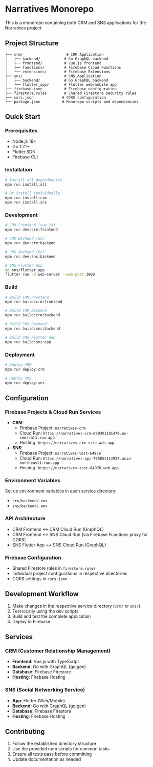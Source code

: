 # Narratives Monorepo

This is a monorepo containing both CRM and SNS applications for the Narratives project.

## Project Structure

```
├── crm/                    # CRM Application
│   ├── backend/           # Go GraphQL backend
│   ├── frontend/          # Vue.js frontend
│   ├── functions/         # Firebase Cloud Functions
│   └── extensions/        # Firebase Extensions
├── sns/                   # SNS Application  
│   ├── backend/           # Go GraphQL backend
│   └── flutter_app/       # Flutter web/mobile app
├── firebase.json          # Firebase configuration
├── firestore.rules        # Shared Firestore security rules
├── cors.json             # CORS configuration
└── package.json          # Monorepo scripts and dependencies
```

## Quick Start

### Prerequisites
- Node.js 18+
- Go 1.21+
- Flutter SDK
- Firebase CLI

### Installation

```bash
# Install all dependencies
npm run install:all

# Or install individually
npm run install:crm
npm run install:sns
```

### Development

```bash
# CRM Frontend (Vue.js)
npm run dev:crm:frontend

# CRM Backend (Go)
npm run dev:crm:backend

# SNS Backend (Go)  
npm run dev:sns:backend

# SNS Flutter App
cd sns/flutter_app
flutter run -d web-server --web-port 3000
```

### Build

```bash
# Build CRM Frontend
npm run build:crm:frontend

# Build CRM Backend
npm run build:crm:backend

# Build SNS Backend
npm run build:sns:backend

# Build SNS Flutter Web
npm run build:sns:app
```

### Deployment

```bash
# Deploy CRM
npm run deploy:crm

# Deploy SNS
npm run deploy:sns
```

## Configuration

### Firebase Projects & Cloud Run Services
- **CRM**: 
  - Firebase Project: `narratives-crm`
  - Cloud Run: `https://narratives-crm-699392181476.us-central1.run.app`
  - Hosting: `https://narratives-crm-site.web.app`
- **SNS**: 
  - Firebase Project: `narratives-test-64976`
  - Cloud Run: `https://narratives-api-765852113927.asia-northeast1.run.app`
  - Hosting: `https://narratives-test-64976.web.app`

### Environment Variables
Set up environment variables in each service directory:
- `crm/backend/.env`
- `sns/backend/.env`

### API Architecture
- CRM Frontend ↔ CRM Cloud Run (GraphQL)
- CRM Frontend ↔ SNS Cloud Run (via Firebase Functions proxy for CORS)
- SNS Flutter App ↔ SNS Cloud Run (GraphQL)

### Firebase Configuration
- Shared Firestore rules in `firestore.rules`
- Individual project configurations in respective directories
- CORS settings in `cors.json`

## Development Workflow

1. Make changes in the respective service directory (`crm/` or `sns/`)
2. Test locally using the dev scripts
3. Build and test the complete application
4. Deploy to Firebase

## Services

### CRM (Customer Relationship Management)
- **Frontend**: Vue.js with TypeScript
- **Backend**: Go with GraphQL (gqlgen)
- **Database**: Firebase Firestore
- **Hosting**: Firebase Hosting

### SNS (Social Networking Service)
- **App**: Flutter (Web/Mobile)
- **Backend**: Go with GraphQL (gqlgen) 
- **Database**: Firebase Firestore
- **Hosting**: Firebase Hosting

## Contributing

1. Follow the established directory structure
2. Use the provided npm scripts for common tasks
3. Ensure all tests pass before committing
4. Update documentation as needed
